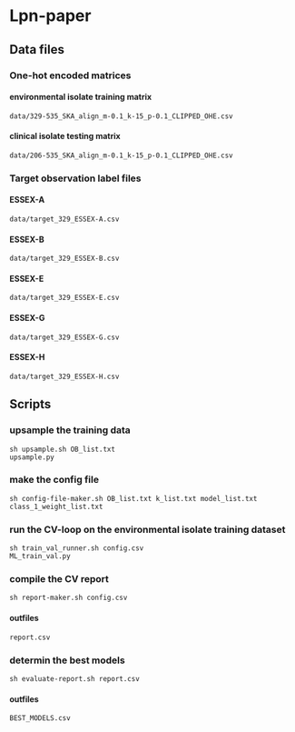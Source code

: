 # Lpn-paper

## Data files

### One-hot encoded matrices
#### environmental isolate training matrix
```data/329-535_SKA_align_m-0.1_k-15_p-0.1_CLIPPED_OHE.csv```  
#### clinical isolate testing matrix
```data/206-535_SKA_align_m-0.1_k-15_p-0.1_CLIPPED_OHE.csv```  

### Target observation label files
#### ESSEX-A
```data/target_329_ESSEX-A.csv```  
#### ESSEX-B
```data/target_329_ESSEX-B.csv```  
#### ESSEX-E
```data/target_329_ESSEX-E.csv```  
#### ESSEX-G
```data/target_329_ESSEX-G.csv```  
#### ESSEX-H
```data/target_329_ESSEX-H.csv```  


## Scripts

### upsample the training data
```sh upsample.sh OB_list.txt```  
```upsample.py```  

### make the config file
```sh config-file-maker.sh OB_list.txt k_list.txt model_list.txt class_1_weight_list.txt```  

### run the CV-loop on the environmental isolate training dataset
```sh train_val_runner.sh config.csv```  
```ML_train_val.py```  

### compile the CV report
```sh report-maker.sh config.csv```  
#### outfiles  
```report.csv```  
### determin the best models  
```sh evaluate-report.sh report.csv```  
#### outfiles  
 ```BEST_MODELS.csv```  

